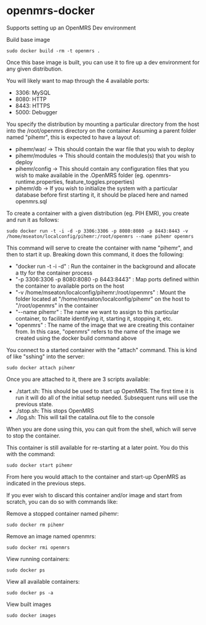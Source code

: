 openmrs-docker
============================

Supports setting up an OpenMRS Dev environment

Build base image

```
sudo docker build -rm -t openmrs .
```

Once this base image is built, you can use it to fire up a dev environment for any given distribution.

You will likely want to map through the 4 available ports:
* 3306: MySQL
* 8080: HTTP
* 8443: HTTPS
* 5000: Debugger

You specify the distribution by mounting a particular directory from the host into the /root/openmrs directory on the container
Assuming a parent folder named "pihemr", this is expected to have a layout of:

* pihemr/war/ -> This should contain the war file that you wish to deploy
* pihemr/modules -> This should contain the modules(s) that you wish to deploy
* pihemr/config -> This should contain any configuration files that you wish to make available in the .OpenMRS folder (eg. openmrs-runtime.properties, feature_toggles.properties)
* pihemr/db -> If you wish to initialize the system with a particular database before first starting it, it should be placed here and named openmrs.sql

To create a container with a given distribution (eg. PIH EMR), you create and run it as follows:

```
sudo docker run -t -i -d -p 3306:3306 -p 8080:8080 -p 8443:8443 -v /home/mseaton/localconfig/pihemr:/root/openmrs --name pihemr openmrs
```

This command will serve to create the container with name "pihemr", and then to start it up.
Breaking down this command, it does the following:

* "docker run -t -i -d" :  Run the container in the background and allocate a tty for the container process
* "-p 3306:3306 -p 8080:8080 -p 8443:8443" : Map ports defined within the container to available ports on the host
* "-v /home/mseaton/localconfig/pihemr:/root/openmrs" : Mount the folder located at "/home/mesaton/localconfig/pihemr" on the host to "/root/openmrs" in the container
* "--name pihemr" : The name we want to assign to this particular container, to facilitate identifying it, starting it, stopping it, etc.
* "openmrs" : The name of the image that we are creating this container from.  In this case, "openmrs" refers to the name of the image we created using the docker build command above

You connect to a started container with the "attach" command.  This is kind of like "sshing" into the server:

```
sudo docker attach pihemr
```

Once you are attached to it, there are 3 scripts available:

* ./start.sh:  This should be used to start up OpenMRS.  The first time it is run it will do all of the initial setup needed.  Subsequent runs will use the previous state.
* ./stop.sh:   This stops OpenMRS
* ./log.sh:    This will tail the catalina.out file to the console

When you are done using this, you can quit from the shell, which will serve to stop the container.

This container is still available for re-starting at a later point.  You do this with the command:

```
sudo docker start pihemr
```

From here you would attach to the container and start-up OpenMRS as indicated in the previous steps.

If you ever wish to discard this container and/or image and start from scratch, you can do so with commands like:


Remove a stopped container named pihemr:
```
sudo docker rm pihemr
```

Remove an image named openmrs:
```
sudo docker rmi openmrs
```

View running containers:
```
sudo docker ps
```

View all available containers:
```
sudo docker ps -a
```

View built images
```
sudo docker images
```
